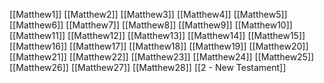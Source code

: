 [[Matthew1]]
[[Matthew2]]
[[Matthew3]]
[[Matthew4]]
[[Matthew5]]
[[Matthew6]]
[[Matthew7]]
[[Matthew8]]
[[Matthew9]]
[[Matthew10]]
[[Matthew11]]
[[Matthew12]]
[[Matthew13]]
[[Matthew14]]
[[Matthew15]]
[[Matthew16]]
[[Matthew17]]
[[Matthew18]]
[[Matthew19]]
[[Matthew20]]
[[Matthew21]]
[[Matthew22]]
[[Matthew23]]
[[Matthew24]]
[[Matthew25]]
[[Matthew26]]
[[Matthew27]]
[[Matthew28]]
[[2 - New Testament]]